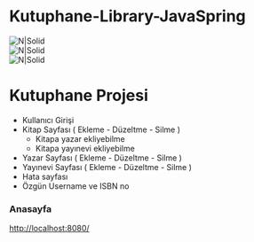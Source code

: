 <h1 class="code-line" data-line-start=0 data-line-end=1 ><a id="KutuphaneLibraryJavaSpring_0"></a>Kutuphane-Library-JavaSpring</h1>
<p class="has-line-data" data-line-start="2" data-line-end="5"><img src="https://bilisim.io/wp-content/uploads/2019/11/spring-boot.jpg" alt="N|Solid"><br>
<img src="https://miro.medium.com/max/8218/1*Z_Hy_jgKtu0HFGhNMxGTKw.png" alt="N|Solid"><br>
<img src="https://lh3.googleusercontent.com/proxy/EHAXf-JeRX83FyhKNPaZo_DLYZTDp7j2aqk_B7GPSKC9eqbZQlugs9Q6lMmDVBslnSnK9ymDwV-1iLCmTFjG2L_oM6ZGVQpPGo-JHeU" alt="N|Solid"></p>
<h1 class="code-line" data-line-start=6 data-line-end=7 ><a id="Kutuphane_Projesi_6"></a>Kutuphane Projesi</h1>
<ul>
<li class="has-line-data" data-line-start="8" data-line-end="9">Kullanıcı Girişi</li>
<li class="has-line-data" data-line-start="9" data-line-end="12">Kitap Sayfası ( Ekleme - Düzeltme - Silme )
<ul>
<li class="has-line-data" data-line-start="10" data-line-end="11">Kitapa yazar ekliyebilme</li>
<li class="has-line-data" data-line-start="11" data-line-end="12">Kitapa yayınevi ekliyebilme</li>
</ul>
</li>
<li class="has-line-data" data-line-start="12" data-line-end="13">Yazar Sayfası ( Ekleme - Düzeltme - Silme )</li>
<li class="has-line-data" data-line-start="13" data-line-end="14">Yayınevi Sayfası ( Ekleme - Düzeltme - Silme )</li>
<li class="has-line-data" data-line-start="14" data-line-end="15">Hata sayfası</li>
<li class="has-line-data" data-line-start="15" data-line-end="17">Özgün Username ve ISBN no</li>
</ul>
<h3 class="code-line" data-line-start=17 data-line-end=18 ><a id="Anasayfa_17"></a>Anasayfa</h3>
<p class="has-line-data" data-line-start="18" data-line-end="19"><a href="http://localhost:8080/">http://localhost:8080/</a></p>
